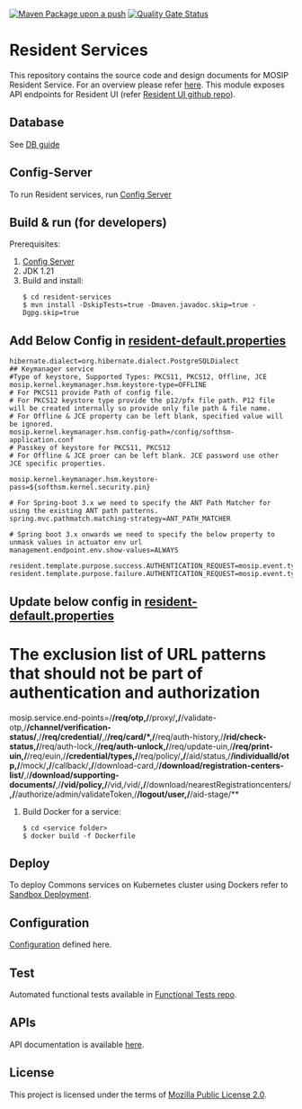 
[![Maven Package upon a push](https://github.com/mosip/resident-services/actions/workflows/push_trigger.yml/badge.svg?branch=release-1.2.0)](https://github.com/mosip/resident-services/actions/workflows/push_trigger.yml)
[![Quality Gate Status](https://sonarcloud.io/api/project_badges/measure?project=mosip_resident-services&id=mosip_resident-services&branch=release-1.2.0&metric=alert_status)](https://sonarcloud.io/dashboard?id=mosip_resident-services&branch=release-1.2.0)

# Resident Services
This repository contains the source code and design documents for MOSIP Resident Service. For an overview please refer [here](https://docs.mosip.io/1.2.0/modules/resident-services). This module exposes API endpoints for Resident UI (refer [Resident UI github repo](https://github.com/mosip/resident-ui/blob/master/README.md)).


## Database
See [DB guide](db_scripts/README.md)

## Config-Server
To run Resident services, run [Config Server](https://docs.mosip.io/1.2.0/modules/module-configuration#config-server)

## Build & run (for developers)
Prerequisites:

1. [Config Server](https://docs.mosip.io/1.2.0/modules/module-configuration#config-server)
1. JDK 1.21  
1. Build and install:
    ```
    $ cd resident-services
    $ mvn install -DskipTests=true -Dmaven.javadoc.skip=true -Dgpg.skip=true
    ```

## Add Below Config in [resident-default.properties](https://github.com/mosip/mosip-config/blob/develop/resident-default.properties)
```
hibernate.dialect=org.hibernate.dialect.PostgreSQLDialect
## Keymanager service
#Type of keystore, Supported Types: PKCS11, PKCS12, Offline, JCE
mosip.kernel.keymanager.hsm.keystore-type=OFFLINE
# For PKCS11 provide Path of config file.
# For PKCS12 keystore type provide the p12/pfx file path. P12 file will be created internally so provide only file path & file name.
# For Offline & JCE property can be left blank, specified value will be ignored.
mosip.kernel.keymanager.hsm.config-path=/config/softhsm-application.conf
# Passkey of keystore for PKCS11, PKCS12
# For Offline & JCE proer can be left blank. JCE password use other JCE specific properties.

mosip.kernel.keymanager.hsm.keystore-pass=${softhsm.kernel.security.pin}

# For Spring-boot 3.x we need to specify the ANT Path Matcher for using the existing ANT path patterns.
spring.mvc.pathmatch.matching-strategy=ANT_PATH_MATCHER

# Spring boot 3.x onwards we need to specify the below property to unmask values in actuator env url
management.endpoint.env.show-values=ALWAYS  

resident.template.purpose.success.AUTHENTICATION_REQUEST=mosip.event.type.AUTHENTICATION_REQUEST
resident.template.purpose.failure.AUTHENTICATION_REQUEST=mosip.event.type.AUTHENTICATION_REQUEST
```

## Update below config in [resident-default.properties](https://github.com/mosip/mosip-config/blob/develop/resident-default.properties)
# The exclusion list of URL patterns that should not be part of authentication and authorization
mosip.service.end-points=/**/req/otp,/**/proxy/**,/**/validate-otp,/**/channel/verification-status/**,/**/req/credential/**,/**/req/card/*,/**/req/auth-history,/**/rid/check-status,/**/req/auth-lock,/**/req/auth-unlock,/**/req/update-uin,/**/req/print-uin,/**/req/euin,/**/credential/types,/**/req/policy/**,/**/aid/status,/**/individualId/otp,/**/mock/**,/**/callback/**,/**/download-card,/**/download/registration-centers-list/**,/**/download/supporting-documents/**,/**/vid/policy,/**/vid,/vid/**,/**/download/nearestRegistrationcenters/**,/**/authorize/admin/validateToken,/**/logout/user,/**/aid-stage/**

1. Build Docker for a service:
    ```
    $ cd <service folder>
    $ docker build -f Dockerfile
    ```
## Deploy
To deploy Commons services on Kubernetes cluster using Dockers refer to [Sandbox Deployment](https://docs.mosip.io/1.2.0/deployment/sandbox-deployment).

## Configuration
[Configuration](https://github.com/mosip/mosip-config/blob/develop/resident-default.properties) defined here.

## Test
Automated functional tests available in [Functional Tests repo](https://github.com/mosip/mosip-functional-tests).

## APIs
API documentation is available [here](https://mosip.github.io/documentation/).

## License
This project is licensed under the terms of [Mozilla Public License 2.0](LICENSE).

